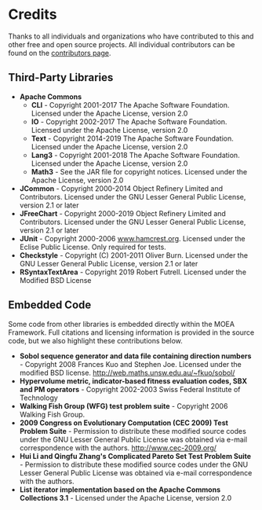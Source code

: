 # Credits

Thanks to all individuals and organizations who have contributed to this and other free and open source projects.  All individual contributors can be found
on the [contributors page](https://github.com/MOEAFramework/MOEAFramework/graphs/contributors).

## Third-Party Libraries

* **Apache Commons**
   * **CLI** - Copyright 2001-2017 The Apache Software Foundation. Licensed under the Apache License, version 2.0
   * **IO** - Copyright 2002-2017 The Apache Software Foundation. Licensed under the Apache License, version 2.0
   * **Text** - Copyright 2014-2019 The Apache Software Foundation. Licensed under the Apache License, version 2.0
   * **Lang3** - Copyright 2001-2018 The Apache Software Foundation. Licensed under the Apache License, version 2.0
   * **Math3** - See the JAR file for copyright notices. Licensed under the Apache License, version 2.0
* **JCommon** - Copyright 2000-2014 Object Refinery Limited and Contributors. Licensed under the GNU Lesser General Public License, version 2.1 or later
* **JFreeChart** - Copyright 2000-2019 Object Refinery Limited and Contributors. Licensed under the GNU Lesser General Public License, version 2.1 or later
* **JUnit** - Copyright 2000-2006 www.hamcrest.org. Licensed under the Eclise Public License. Only required for tests.
* **Checkstyle** - Copyright (C) 2001-2011 Oliver Burn. Licensed under the GNU Lesser General Public License, version 2.1 or later
* **RSyntaxTextArea** - Copyright 2019 Robert Futrell. Licensed under the Modified BSD License

## Embedded Code

Some code from other libraries is embedded directly within the MOEA Framework.  Full citations and licensing information is provided in the source
code, but we also highlight these contributions below.

* **Sobol sequence generator and data file containing direction numbers** - Copyright 2008 Frances Kuo and Stephen Joe. Licensed under the modified BSD license. http://web.maths.unsw.edu.au/~fkuo/sobol/
* **Hypervolume metric, indicator-based fitness evaluation codes, SBX and PM operators** - Copyright 2002-2003 Swiss Federal Institute of Technology
* **Walking Fish Group (WFG) test problem suite** - Copyright 2006 Walking Fish Group.
* **2009 Congress on Evolutionary Computation (CEC 2009) Test Problem Suite** - Permission to distribute these modified source codes under the GNU Lesser General Public License was obtained via e-mail correspondence with the authors. http://www.cec-2009.org/
* **Hui Li and Qingfu Zhang's Complicated Pareto Set Test Problem Suite** - Permission to distribute these modified source codes under the GNU Lesser General Public License was obtained via e-mail correspondence with the authors.
* **List iterator implementation based on the Apache Commons Collections 3.1** - Licensed under the Apache License, version 2.0
